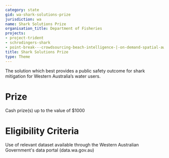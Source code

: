 ```yaml
---
category: state
gid: wa-shark-solutions-prize
jurisdiction: wa
name: Shark Solutions Prize
organisation_title: Department of Fisheries
projects:
- project-trident
- schrodingers-shark
- point-break---crowdsourcing-beach-intelligence-|-on-demand-spatial-awareness
title: Shark Solutions Prize
type: Theme
---
```


The solution which best provides a public safety outcome for shark mitigation for Western Australia’s water users.

# Prize
Cash prize(s) up to the value of $1000

# Eligibility Criteria
Use of relevant dataset available through the Western Australian Government's data portal (data.wa.gov.au)